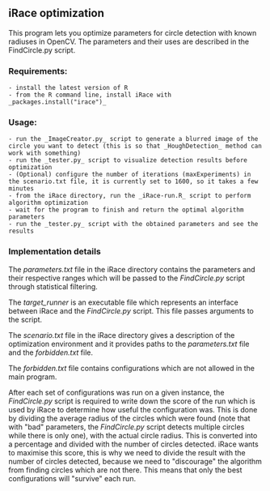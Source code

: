 ## iRace optimization
This program lets you optimize parameters for circle detection with known radiuses in OpenCV. The parameters and their uses are described in the FindCircle.py script.

### Requirements: 
	- install the latest version of R
	- from the R command line, install iRace with _packages.install("irace")_

### Usage:
	- run the _ImageCreator.py_ script to generate a blurred image of the circle you want to detect (this is so that _HoughDetection_ method can work with something)
	- run the _tester.py_ script to visualize detection results before optimization
	- (Optional) configure the number of iterations (maxExperiments) in the scenario.txt file, it is currently set to 1600, so it takes a few minutes
	- from the iRace directory, run the _iRace-run.R_ script to perform algorithm optimization
	- wait for the program to finish and return the optimal algorithm parameters
	- run the _tester.py_ script with the obtained parameters and see the results
	
### Implementation details
The _parameters.txt_ file in the iRace directory contains the parameters and their respective ranges which will be passed to the _FindCircle.py_ script through statistical filtering.

The _target_runner_ is an executable file which represents an interface between iRace and the _FindCircle.py_ script. This file passes arguments to the script.

The _scenario.txt_ file in the iRace directory gives a description of the optimization environment and it provides paths to the _parameters.txt_ file and the _forbidden.txt_ file.

The _forbidden.txt_ file contains configurations which are not allowed in the main program.

After each set of configurations was run on a given instance, the _FindCircle.py_ script is required to write down the score of the run which is used by iRace to determine how useful the configuration was. This is done by dividing the average radius of the circles which were found (note that with "bad" parameters, the _FindCircle.py_ script detects multiple circles while there is only one), with the actual circle radius. This is converted into a percentage and divided with the number of circles detected. iRace wants to maximise this score, this is why we need to divide the result with the number of circles detected, because we need to "discourage" the algorithm from finding circles which are not there. This means that only the best configurations will "survive" each run.
